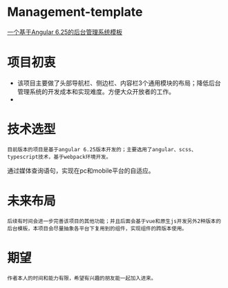 <!--
 * @Description: TODO 
 * @Author: zb
 * @Date: 2019-10-28 00:22:42
 * @LastEditors: zb
 * @LastEditTime: 2019-10-28 00:25:26
 -->
# Management-template

<a href="https://shellchang.github.io/management-template/index.html" target="_blank">一个基于Angular 6.25的后台管理系统模板</a>

# 项目初衷
  * 该项目主要做了头部导航栏、侧边栏、内容栏3个通用模块的布局；降低后台管理系统的开发成本和实现难度。方便大众开放者的工作。
  *
# 技术选型
    目前版本的项目是基于angular 6.25版本开发的；主要选用了angular、scss、typescript技术，基于webpack环境开发。
通过媒体查询语句，实现在pc和mobile平台的自适应。
# 未来布局
    后续有时间会进一步完善该项目的其他功能；并且后面会基于vue和原生js开发另外2种版本的后台模板，本项目会尽量抽象各平台下复用到的组件，实现组件的跨版本使用。
# 期望
    作者本人的时间和能力有限，希望有兴趣的朋友能一起加入进来。

